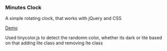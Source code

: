 ### Minutes Clock
A simple rotating clock, that works with jQuery and CSS

[Demo](https://bootsnipp.com/user/snippets/jO1Gj)

Used tinycolor.js to detect the randomn color, whether its dark or lite
based on that adding lite class and removing lte class
